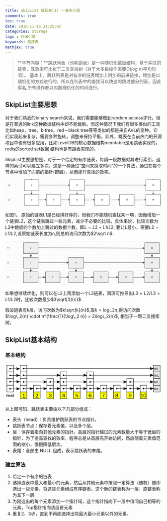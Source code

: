 ```yaml
---
title: SkipList 跳跃表(1) ——基本介绍
comments: true
toc: true
date: 2016-11-16 21:25:02
categories: Storage
tags : 存储引擎
keywords: 跳跃表
mathjax: true
---
```


>**本节内容：**跳跃列表（也称跳表）是一种随机化数据结构，基于并联的链表，其效率可比拟于二叉查找树（对于大多数操作需要$O(log\ n)$平均时间）。
基本上，跳跃列表是对有序的链表增加上附加的前进链接，增加是以随机化的方式进行的，所以在列表中的查找可以快速的跳过部分列表，因此得名,所有操作都以对数随机化的时间进行。

<!-- more -->



## SkipList主要思想

对于我们熟悉的binary search来说，我们需要能够做到random access才行。但是在普通的link这种数据结构中却不能做到。而这种情况下我们有很多类似的工具比如heap，tree，b tree，red－black tree等等类似的都是来自AVL的变种。它们实现起来复杂，需要各种旋转，调整来保持平衡，此外，跳表在当前热门的开源项目中也有很多应用，比如LevelDB的核心数据结构memtable是用跳表实现的，redis的sorted set数据
结构也是有跳表实现的。

SkipList主要思想是，对于一个给定的有序链表，每隔一段数据对其进行索引，这样的索引可以建立多次，这是一种通过“空间来换取时间”的一个算法，通过在每个节点中增加了向前的指针(即层)，从而提升查找的效率。

![图1](/resource/blog/2016-11/skip_list1.png)

如图1， 原始的链表L1是已经排好序的，但我们不能随机查找某一项，因而增加一个链表L2，这个链表跳过一些元素，减少不必要的比较。具体来说，比较次数为L2中数据的个数加上跳过的数据个数，即$L = L2 + L1/L2$, 要让L最小，需要$L2=L1/L2$,设原始链表长度为n,则总的访问次数为$2\sqrt n$.

![图2](/resource/blog/2016-11/skip_list2.png)

如果想继续优化，则可以在L2上再添加一个L3链表，同理可推导出$L3=L2/L3=L1/L2$时，比较次数最少$3\sqrt[3]{n}$.

假设链表有k层，访问次数为$k\sqrt[k]{n}$,取$k=\log\_2 n$,得访问次数$\log\_2{n} \cdot n^{\frac{1}{\log\_2 n}} = 2\log\_2{n}$, 相当于一颗二叉搜索树。

## SkipList基本结构

### 基本结构

![SkipList](/resource/blog/2016-11/skiplist.png)

从上图可知，跳跃表主要由以下几部分组成：

- 表头（head）：负责维护跳跃表的节点指针。
- 跳跃表节点：保存着元素值，以及多个层。
- 层：保存着指向其他元素的指针。高层的指针越过的元素数量大于等于低层的指针，为了提高查找的效率，程序总是从高层先开始访问，然后随着元素值范围的缩小，慢慢降低层次。
- 表尾：全部由 NULL 组成，表示跳跃表的末尾。

### 建立算法

1. 给定一个有序的链表
2. 选择连表中最大和最小的元素，然后从其他元素中按照一定算法（随机）随即选出一些元素，将这些元素组成有序链表。这个新的链表称为一层，原链表称为其下一层
3. 为刚选出的每个元素添加一个指针域，这个指针指向下一层中值同自己相等的元素，Top指针指向该层首元素
4. 重复2、3步，直到不再能选择出除最大最小元素以外的元素。
